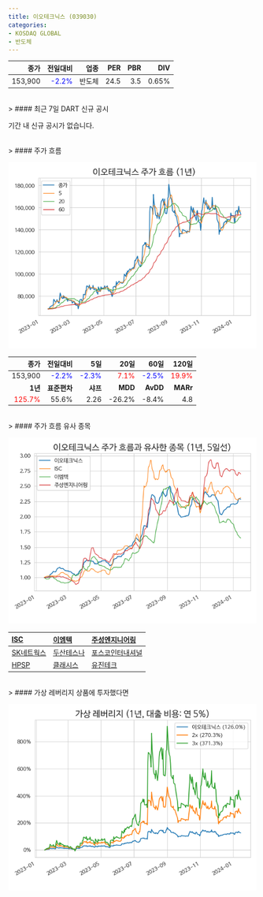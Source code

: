 ```yaml
---
title: 이오테크닉스 (039030)
categories:
- KOSDAQ GLOBAL
- 반도체
---
```


|**종가**|**전일대비**|**업종**|**PER**|**PBR**|**DIV**|
|-------:|-----------:|-------:|------:|------:|------:|
|153,900|<span style="color: blue">-2.2%</span>|반도체|24.5|3.5|0.65%|

<!-- more -->

<br>
> #### 최근 7일 DART 신규 공시<a id="dart"></a>

기간 내 신규 공시가 없습니다.

<br>
> #### 주가 흐름<a id="price"></a>

![039030](/assets/images/stock/039030.png)

|**종가**|**전일대비**|**5일**|**20일**|**60일**|**120일**|
|-------:|-----------:|------:|-------:|-------:|--------:|
| 153,900 | <span style="color: blue">-2.2%</span> | <span style="color: blue">-2.3%</span> | <span style="color: red">7.1%</span> | <span style="color: blue">-2.5%</span> | <span style="color: red">19.9%</span> |
|**1년**|**표준편차**|**샤프**|**MDD**|**AvDD**|**MARr**|
| <span style="color: red">125.7%</span> | 55.6% | 2.26 | -26.2% | -8.4% | 4.8 |

<br>
> #### 주가 흐름 유사 종목<a id="corr"></a>

![039030](/assets/images/stock/039030_corr.png)

| [ISC](/095340/) | [이엠텍](/091120/) | [주성엔지니어링](/036930/) |
|:---------------------------------------|:---------------------------------------|:---------------------------------------|
| [SK네트웍스](/001740/) | [두산테스나](/131970/) | [포스코인터내셔널](/047050/) |
| [HPSP](/403870/) | [클래시스](/214150/) | [유진테크](/084370/) |

<br>
> #### 가상 레버리지 상품에 투자했다면<a id="2x"></a>

![039030](/assets/images/stock/039030_2x.png)

[^corr]: 상관계수를 이용하여 분석하였습니다.